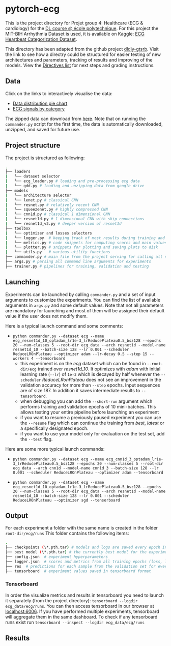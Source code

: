 # pytorch-ecg
This is the project directory for Projet group 4: Healthcare (ECG & cardiology) for the [DL course @ école polytechnique](https://mlelarge.github.io/dataflowr-web/). For this project the MIT-BIH Arrhythmia Dataset is used, it is available on Kaggle: [ECG Heartbeat Categorization Dataset](https://www.kaggle.com/shayanfazeli/heartbeat).

This directory has been adapted from the github project [dldiy-gtsrb](https://github.com/abursuc/dldiy-gtsrb). Visit the link to see how a directry could be structured for easier testing of new architectures and parameters, tracking of results and improving of the models. View the [Directives list](https://github.com/fv316/MAP583/blob/master/Francisco/Directives.txt) for next steps and grading instructions.


## Data
Click on the links to interactively visualise the data:
- [Data distribution pie chart](https://htmlpreview.github.io/?https://github.com/fv316/MAP583/blob/ecg_fran1/Francisco/graphs/pie.html)
- [ECG signals by category](https://htmlpreview.github.io/?https://github.com/fv316/MAP583/blob/ecg_fran1/Francisco/graphs/signals.html)

The zipped data can download from [here](https://drive.google.com/file/d/17Rd4YpGwssSpk4xZAT5AyYskjvs95dAY/view?usp=sharing). Note that on running the `commander.py` script for the first time, the data is automatically downloaded, unzipped, and saved for future use.


## Project structure

The project is structured as following:

```bash
.
├── loaders
|   └── dataset selector
|   └── ecg_loader.py # loading and pre-processing ecg data
|   └── gdd.py # loading and unzipping data from google drive
├── models
|   └── architecture selector
|   └── lenet.py # classical CNN
|   └── resnet.py # relatively recent CNN 
|   └── squeezenet.py # highly compressed CNN
|   └── cnn1d.py # classical 1 dimensional CNN
|   └── resnet1d.py # 1 dimensional CNN with skip connections
|   └── resnet1d_v2.py # deeper version of resnet1d
├── toolbox
|   └── optimizer and losses selectors
|   └── logger.py  # keeping track of most results during training and storage to static .html file
|   └── metrics.py # code snippets for computing scores and main values to track
|   └── plotter.py # snippets for plotting and saving plots to disk
|   └── utils.py   # various utility functions
├── commander.py # main file from the project serving for calling all necessary functions for training and testing
├── args.py # parsing all command line arguments for experiments
├── trainer.py # pipelines for training, validation and testing
```


## Launching
Experiments can be launched by calling `commander.py` and a set of input arguments to customize the experiments. You can find the list of available arguments in `args.py` and some default values. Note that not all parameters are mandatory for launching and most of them will be assigned their default value if the user does not modify them.

Here is a typical launch command and some comments:

- `python commander.py --dataset ecg --name ecg_resnet1d_10_optadam_lr1e-3_lrReducePlateau0.5_bsz128 --epochs 20 --num-classes 5 --root-dir ecg_data --arch resnet1d --model-name resnet1d_10 --batch-size 128 --lr 0.001 --scheduler ReduceLROnPlateau --optimizer adam --lr-decay 0.5 --step 15 --workers 4 --tensorboard`
  + this experiment is on the _ecg_ dataset which can be found in `--root-dir/ecg` trained over _resnet1d_10_. It optimizes with _adam_ with initial learning rate (`--lr`) of `1e-3` which is decayed by half whenever the `--scheduler` _ReduceLRonPlateau_ does not see an improvement in the validation accuracy for more than `--step` epochs. Input sequences are of size 187. In addition it saves intermediate results to `--tensorboard`.
  + when debugging you can add the `--short-run` argument which performs training and validation epochs of 10 mini-batches. This allows testing your entire pipeline before launching an experiment
  + if you want to resume a previously paused experiment you can use the `--resume` flag which can continue the training from _best_, _latest_ or a specifically designated epoch.
  + if you want to use your model only for evaluation on the test set, add the `--test` flag. 

Here are some more typical launch commands:

- `python commander.py --dataset ecg --name ecg_cnn1d_3_optadam_lr1e-3_lrReducePlateau0.5_bsz128 --epochs 20 --num-classes 5 --root-dir ecg_data --arch cnn1d --model-name cnn1d_3 --batch-size 128 --lr 0.001 --scheduler ReduceLROnPlateau --optimizer adam --tensorboard`

- `python commander.py --dataset ecg --name ecg_resnet1d_10_optadam_lr1e-3_lrReducePlateau0.5_bsz128 --epochs 20 --num-classes 5 --root-dir ecg_data --arch resnet1d --model-name resnet1d_10 --batch-size 128 --lr 0.001 --scheduler ReduceLROnPlateau --optimizer sgd --tensorboard`


## Output
For each experiment a folder with the same name is created in the folder `root-dir/ecg/runs`
 This folder contains the following items:

```bash
.
├── checkpoints (\*.pth.tar) # models and logs are saved every epoch in .tar files. Non-modulo 5 epochs are then deleted.
├── best model (\*.pth.tar) # the currently best model for the experiment is saved separately
├── config.json  # experiment hyperparameters
├── logger.json  # scores and metrics from all training epochs (loss, learning rate, accuracy,etc.)
├── res  # predictions for each sample from the validation set for every epoch
├── tensorboard  # experiment values saved in tensorboard format
 ```

### Tensorboard
In order the visualize metrics and results in tensorboard you need to launch it separately (from the project directory): `tensorboard --logdir ecg_data/ecg/runs`. You can then access tensorboard in our browser at [localhost:6006](localhost:6006). If you have performed multiple experiments, tensorboard will aggregate them in the same dashboard. To check if any tensorboard runs exist run `tensorboard --inspect --logdir ecg_data/ecg/runs`


## Results


